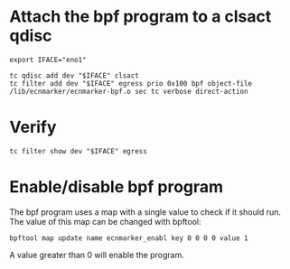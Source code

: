 # Attach the bpf program to a clsact qdisc
```
export IFACE="eno1"

tc qdisc add dev "$IFACE" clsact
tc filter add dev "$IFACE" egress prio 0x100 bpf object-file /lib/ecnmarker/ecnmarker-bpf.o sec tc verbose direct-action
```

# Verify
```
tc filter show dev "$IFACE" egress
```

# Enable/disable bpf program
The bpf program uses a map with a single value to check if it should run.
The value of this map can be changed with bpftool:
```
bpftool map update name ecnmarker_enabl key 0 0 0 0 value 1
```
A value greater than 0 will enable the program.

